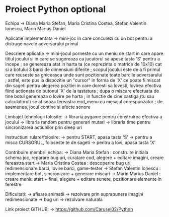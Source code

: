 # Proiect Python optional

Echipa
-> Diana Maria Stefan, Maria Cristina Costea, Stefan Valentin Ionescu, Marin Marius Daniel

Aplicatie implementata
-> mini-joc in care concurezi cu un bot pentru a distruge navele adversarului primul

Descriere aplicatie
-> mini-jocul porneste cu un meniu de start in care apare titlul jocului si in care se sugereaza
ca jucatorul sa apese tasta 'S' pentru a incepe ; se genereaza atat in harta ta (ce reprezinta o
matrice de 10x10) cat si a botului 3 barci de dimensiuni diferite ; scopul jocului este de a fi
primul care reuseste sa ghiceasca unde sunt pozitionate toate barcile adversarului ; astfel, este
pus la dispozitie un "cursor" in forma de 'X' ce poate fi miscat din sageti pentru alegerea pozitiei
in care doresti sa lovesti, lovirea efectiva fiind actionata de butonul 'X' de la tastatura ; dupa 
o miscare efectuata de tine botul genereaza o lovire pe harta ; in functie de cine castiga,(tu sau
calculatorul) se afiseaza fereastra end_menu cu mesajul corespunzator ; de asemenea, jocul contine
si efecte sonore

Limbaje/ tehnologii folosite: 
-> libraria pygame pentru construirea efectiva a jocului
-> libraria random pentru generari mutari
-> libraria time pentru sincronizarea actiunilor prin sleep uri

Instructiuni rulare/folosire:
-> pentru START, apasa tasta 'S'
-> pentru a misca CURSORUL, foloseste te de sageti
-> pentru a lovi, apasa tasta 'X'

Contribuire membrii echipa:
-> Diana Maria Stefan : construire initiala schema joc, reparare bug uri, curatare cod,
alegere + editare imagini, creare fereastra start
-> Maria Cristina Costea : descoperire bug uri, redimensionare barci, lovire barci, game-tester
-> Stefan Valentin Ionescu : implementare bot, sincronizare + generare miscari
-> Marin Marius Daniel : creare meniu start + final, alegere + editare sunete, pozitionare elemente
in ferestre

Dificultati:
-> afisare animatii -> rezolvare prin suprapunere imagini redimensionate
-> bug uri -> rezolvare naturala

Link proiect GITHUB:
-> https://github.com/Carusel02/Python
